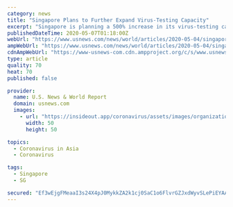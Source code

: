 ```yaml
---
category: news
title: "Singapore Plans to Further Expand Virus-Testing Capacity"
excerpt: "Singapore is planning a 500% increase in its virus-testing capacity as part of its fight against the COVID-19 disease, its health minister said on Monday, as the city-state reported 573 new coronavirus cases."
publishedDateTime: 2020-05-07T01:18:00Z
webUrl: "https://www.usnews.com/news/world/articles/2020-05-04/singapores-health-ministry-confirms-573-new-coronavirus-cases"
ampWebUrl: "https://www.usnews.com/news/world/articles/2020-05-04/singapores-health-ministry-confirms-573-new-coronavirus-cases?context=amp"
cdnAmpWebUrl: "https://www-usnews-com.cdn.ampproject.org/c/s/www.usnews.com/news/world/articles/2020-05-04/singapores-health-ministry-confirms-573-new-coronavirus-cases?context=amp"
type: article
quality: 70
heat: 70
published: false

provider:
  name: U.S. News & World Report
  domain: usnews.com
  images:
    - url: "https://insideout.app/coronavirus/assets/images/organizations/usnews.com-50x50.jpg"
      width: 50
      height: 50

topics:
  - Coronavirus in Asia
  - Coronavirus

tags:
  - Singapore
  - SG

secured: "Ef3wEjgFMeaaI3s24X4pJ0MykkZA2k1cj0SaC1o6FlvrGZJxdWyvSLePiEYAAycWUSOwNS+Lw73GIAjmlVvEqKXxzwnaFbhySLjLnz8MhnhMJdFK8Nej4MpeoXvBl3lZ4AEwC46KlZWKr4p1HflqYnoPUXhocdMMX0JZNi6H4J4oPZ5eiH64PqobSlsEETmSrdJvWIRj/jGGWW26pkLPgydk3GnBV/1X6RBxgnpQ8FT/YK+/ps51gxNr8pc79j+e/TcFaSMyMJzNUxmIex3htPxDtGrJ5D49aEIOX2eQwI84+AWbhOv1DDmCYTsD1tQfCtwHyBPqtn55zjFuW+9RUcPl9bz1q2c74dfe6rwNDjbGN1umow5um3cUpQ2MdTElz5h5Vq6i8nNvWxhTkESE9R1//A7bVql5D846m6MS0bhy+5AAl1XYCdgFYwSQ389S0ZjUK8Iwz3VROPCrsxBSlsQSQEC47ZOsq8MsFYkGYEU=;NWZ+Ice5K3bephEn1HjjHA=="
---
```


